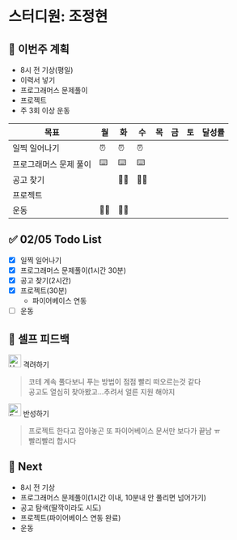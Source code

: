 # 스터디원: 조정현

## 🚀 이번주 계획

- 8시 전 기상(평일)
- 이력서 넣기
- 프로그래머스 문제풀이
- 프로젝트
- 주 3회 이상 운동

| 목표                   | 월  | 화  | 수  | 목  | 금  | 토  | 달성률 |
| ---------------------- | --- | --- | --- | --- | --- | --- | ------ |
| 일찍 일어나기          | ⏰  | ⏰  | ⏰  |     |     |     |        |
| 프로그래머스 문제 풀이 | ⌨️  | ⌨️  | ⌨️  |     |     |     |        |
| 공고 찾기              |     | 👩‍💻  | 👩‍💻  |     |     |     |        |
| 프로젝트               |     |     |     |     |     |     |        |
| 운동                   | 🏃‍♀️  | 🏃‍♀️  |     |     |     |     |        |

## ✅ 02/05 Todo List

- [x] 일찍 일어나기
- [x] 프로그래머스 문제풀이(1시간 30분)
- [x] 공고 찾기(2시간)
- [x] 프로젝트(30분)
  - 파이어베이스 연동
- [ ] 운동

## 🎉 셀프 피드백

<img src="https://raw.githubusercontent.com/Tarikul-Islam-Anik/Animated-Fluent-Emojis/master/Emojis/Smilies/Hugging%20Face.png" alt="Hugging Face" width="25" height="25"> 격려하기</img>

> 코테 계속 풀다보니 푸는 방법이 점점 빨리 떠오르는것 같다<br>
> 공고도 열심히 찾아봤고...추려서 얼른 지원 해야지

<img src="https://raw.githubusercontent.com/Tarikul-Islam-Anik/Animated-Fluent-Emojis/master/Emojis/Smilies/Face%20with%20Monocle.png" alt="Face with Monocle" width="25" height="25"> 반성하기</img>

> 프로젝트 한다고 잡아놓곤 또 파이어베이스 문서만 보다가 끝남 ㅠ<br>
> 빨리빨리 합시다

## 🌱 Next

- 8시 전 기상
- 프로그래머스 문제풀이(1시간 이내, 10분내 안 풀리면 넘어가기)
- 공고 탐색(딸깍이라도 시도)
- 프로젝트(파이어베이스 연동 완료)
- 운동
